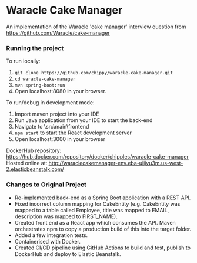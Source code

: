 # Waracle Cake Manager
An implementation of the Waracle 'cake manager' interview question from https://github.com/Waracle/cake-manager

### Running the project
To run locally:
1. `git clone https://github.com/chippy/waracle-cake-manager.git`
2. `cd waracle-cake-manager`
3. `mvn spring-boot:run`
4. Open localhost:8080 in your browser.

To run/debug in development mode:
1. Import maven project into your IDE
2. Run Java application from your IDE to start the back-end
3. Navigate to \src\main\frontend
4. `npm start` to start the React development server
5. Open localhost:3000 in your browser
 
DockerHub repository: https://hub.docker.com/repository/docker/chipples/waracle-cake-manager  
Hosted online at: http://waraclecakemanager-env.eba-uijjvu3m.us-west-2.elasticbeanstalk.com/

### Changes to Original Project
- Re-implemented back-end as a Spring Boot application with a REST API.
- Fixed incorrect column mapping for CakeEntity (e.g. CakeEntity was mapped to a table called Employee, title was mapped to EMAIL, description was mapped to FIRST_NAME).
- Created front end as a React app which consumes the API. Maven orchestrates npm to copy a production build of this into the target folder.
- Added a few integration tests.
- Containerised with Docker.
- Created CI/CD pipeline using GitHub Actions to build and test, publish to DockerHub and deploy to Elastic Beanstalk.